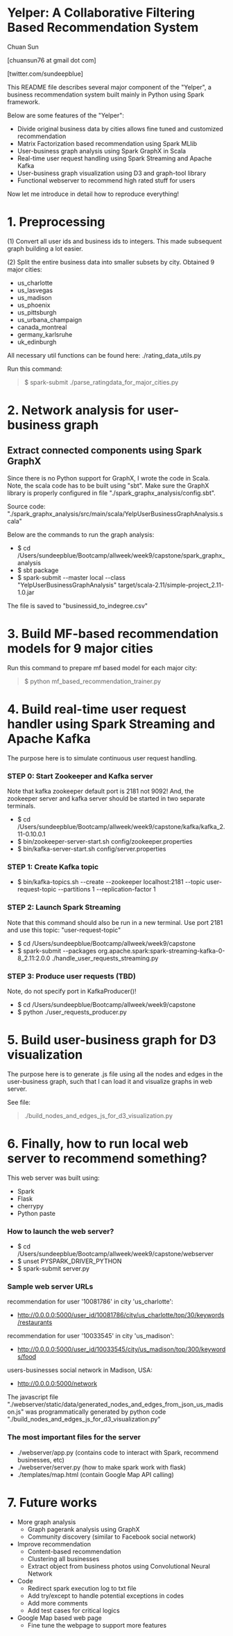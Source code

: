 # Yelper: A Collaborative Filtering Based Recommendation System

Chuan Sun 

[chuansun76 at gmail dot com]

[twitter.com/sundeepblue]


This README file describes several major component of the "Yelper", a business recommendation system built mainly in Python using Spark framework.

Below are some features of the "Yelper":

- Divide original business data by cities allows fine tuned and customized recommendation
- Matrix Factorization based recommendation using Spark MLlib
- User-business graph analysis using Spark GraphX in Scala
- Real-time user request handling using Spark Streaming and Apache Kafka
- User-business graph visualization using D3 and graph-tool library
- Functional webserver to recommend high rated stuff for users

Now let me introduce in detail how to reproduce everything!

# 1. Preprocessing

(1) Convert all user ids and business ids to integers. This made subsequent graph building a lot easier.

(2) Split the entire business data into smaller subsets by city. Obtained 9 major cities:

- us_charlotte 
- us_lasvegas
- us_madison
- us_phoenix
- us_pittsburgh
- us_urbana_champaign
- canada_montreal
- germany_karlsruhe
- uk_edinburgh

All necessary util functions can be found here: ./rating_data_utils.py

Run this command:

> $ spark-submit ./parse_ratingdata_for_major_cities.py





# 2. Network analysis for user-business graph

## Extract connected components using Spark GraphX

Since there is no Python support for GraphX, I wrote the code in Scala. Note, the scala code has to be built using "sbt". Make sure the GraphX library is properly configured in file "./spark_graphx_analysis/config.sbt".

Source code: "./spark_graphx_analysis/src/main/scala/YelpUserBusinessGraphAnalysis.scala"

Below are the commands to run the graph analysis:

- $ cd /Users/sundeepblue/Bootcamp/allweek/week9/capstone/spark_graphx_analysis
- $ sbt package
- $ spark-submit --master local --class "YelpUserBusinessGraphAnalysis" target/scala-2.11/simple-project_2.11-1.0.jar

The file is saved to "businessid_to_indegree.csv"






# 3. Build MF-based recommendation models for 9 major cities

Run this command to prepare mf based model for each major city:

> $ python mf_based_recommendation_trainer.py






# 4. Build real-time user request handler using Spark Streaming and Apache Kafka

The purpose here is to simulate continuous user request handling.

### STEP 0: Start Zookeeper and Kafka server
Note that kafka zookeeper default port is 2181 not 9092! And, the zookeeper server and kafka server should be started in two separate terminals.

- $ cd /Users/sundeepblue/Bootcamp/allweek/week9/capstone/kafka/kafka_2.11-0.10.0.1
- $ bin/zookeeper-server-start.sh config/zookeeper.properties
- $ bin/kafka-server-start.sh config/server.properties

### STEP 1: Create Kafka topic
- $ bin/kafka-topics.sh --create --zookeeper localhost:2181 --topic user-request-topic --partitions 1 --replication-factor 1

### STEP 2: Launch Spark Streaming

Note that this command should also be run in a new terminal. Use port 2181 and use this topic: "user-request-topic"

- $ cd /Users/sundeepblue/Bootcamp/allweek/week9/capstone
- $ spark-submit --packages org.apache.spark:spark-streaming-kafka-0-8_2.11:2.0.0 ./handle_user_requests_streaming.py

### STEP 3: Produce user requests (TBD)
Note, do not specify port in KafkaProducer()!

- $ cd /Users/sundeepblue/Bootcamp/allweek/week9/capstone
- $ python ./user_requests_producer.py





# 5. Build user-business graph for D3 visualization

The purpose here is to generate .js file using all the nodes and edges in the user-business graph, such that I can load it and visualize graphs in web server.

See file: 

> ./build_nodes_and_edges_js_for_d3_visualization.py





# 6. Finally, how to run local web server to recommend something?

This web server was built using:

* Spark
* Flask
* cherrypy
* Python paste

### How to launch the web server?

- $ cd /Users/sundeepblue/Bootcamp/allweek/week9/capstone/webserver
- $ unset PYSPARK_DRIVER_PYTHON
- $ spark-submit server.py

### Sample web server URLs

recommendation for user '10081786' in city 'us_charlotte':

- http://0.0.0.0:5000/user_id/10081786/city/us_charlotte/top/30/keywords/restaurants

recommendation for user '10033545' in city 'us_madison':

- http://0.0.0.0:5000/user_id/10033545/city/us_madison/top/300/keywords/food

users-businesses social network in Madison, USA:

- http://0.0.0.0:5000/network

The javascript file "./webserver/static/data/generated_nodes_and_edges_from_json_us_madison.js" was programmatically generated by python code "./build_nodes_and_edges_js_for_d3_visualization.py"


### The most important files for the server

- ./webserver/app.py (contains code to interact with Spark, recommend businesses, etc)
- ./webserver/server.py (how to make spark work with flask)
- ./templates/map.html (contain Google Map API calling)




# 7. Future works

- More graph analysis
    - Graph pagerank analysis using GraphX
    - Community discovery (similar to Facebook social network)
- Improve recommendation
    - Content-based recommendation
    - Clustering all businesses
    - Extract object from business photos using Convolutional Neural Network
- Code
    - Redirect spark execution log to txt file
    - Add try/except to handle potential exceptions in codes
    - Add more comments
    - Add test cases for critical logics
- Google Map based web page
    - Fine tune the webpage to support more features



